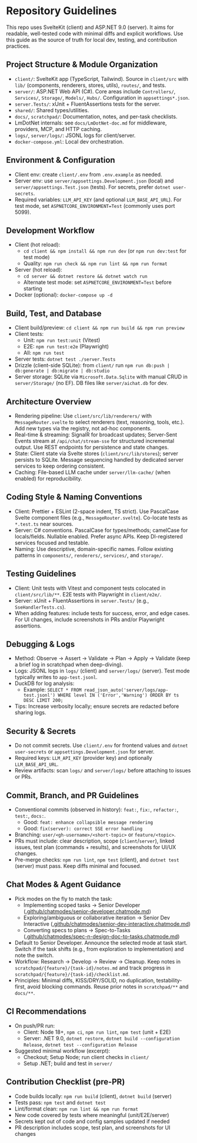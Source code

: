 # Repository Guidelines

This repo uses SvelteKit (client) and ASP.NET 9.0 (server). It aims for readable, well-tested code with minimal diffs and explicit workflows. Use this guide as the source of truth for local dev, testing, and contribution practices.

## Project Structure & Module Organization
- `client/`: SvelteKit app (TypeScript, Tailwind). Source in `client/src` with `lib/` (components, renderers, stores, utils), `routes/`, and tests.
- `server/`: ASP.NET Web API (C#). Core areas include `Controllers/`, `Services/`, `Storage/`, `Models/`, `Hubs/`. Configuration in `appsettings*.json`.
- `server.Tests/`: xUnit + FluentAssertions tests for the server.
- `shared/`: Shared types/utilities.
- `docs/`, `scratchpad/`: Documentation, notes, and per-task checklists.
- LmDotNet internals: see `docs/LmDotNet-doc.md` for middleware, providers, MCP, and HTTP caching.
- `logs/`, `server/logs/`: JSONL logs for client/server.
- `docker-compose.yml`: Local dev orchestration.

## Environment & Configuration
- Client env: create `client/.env` from `.env.example` as needed.
- Server env: use `server/appsettings.Development.json` (local) and `server/appsettings.Test.json` (tests). For secrets, prefer `dotnet user-secrets`.
- Required variables: `LLM_API_KEY` (and optional `LLM_BASE_API_URL`). For test mode, set `ASPNETCORE_ENVIRONMENT=Test` (commonly uses port 5099).

## Development Workflow
- Client (hot reload):
  - `cd client && npm install && npm run dev` (or `npm run dev:test` for test mode)
  - Quality: `npm run check && npm run lint && npm run format`
- Server (hot reload):
  - `cd server && dotnet restore && dotnet watch run`
  - Alternate test mode: set `ASPNETCORE_ENVIRONMENT=Test` before starting
- Docker (optional): `docker-compose up -d`

## Build, Test, and Database
- Client build/preview: `cd client && npm run build && npm run preview`
- Client tests:
  - Unit: `npm run test:unit` (Vitest)
  - E2E: `npm run test:e2e` (Playwright)
  - All: `npm run test`
- Server tests: `dotnet test ./server.Tests`
- Drizzle (client-side SQLite): from `client/` run `npm run db:push | db:generate | db:migrate | db:studio`
- Server storage: SQLite via `Microsoft.Data.Sqlite` with manual CRUD in `server/Storage/` (no EF). DB files like `server/aichat.db` for dev.

## Architecture Overview
- Rendering pipeline: Use `client/src/lib/renderers/` with `MessageRouter.svelte` to select renderers (text, reasoning, tools, etc.). Add new types via the registry, not ad-hoc components.
- Real-time & streaming: SignalR for broadcast updates; Server-Sent Events stream at `/api/chat/stream-sse` for structured incremental output. Use REST endpoints for persistence and state changes.
- State: Client state via Svelte stores (`client/src/lib/stores`); server persists to SQLite. Message sequencing handled by dedicated server services to keep ordering consistent.
- Caching: File-based LLM cache under `server/llm-cache/` (when enabled) for reproducibility.

## Coding Style & Naming Conventions
- Client: Prettier + ESLint (2-space indent, TS strict). Use PascalCase Svelte component files (e.g., `MessageRouter.svelte`). Co-locate tests as `*.test.ts` near sources.
- Server: C# conventions. PascalCase for types/methods; camelCase for locals/fields. Nullable enabled. Prefer async APIs. Keep DI-registered services focused and testable.
- Naming: Use descriptive, domain-specific names. Follow existing patterns in `components/`, `renderers/`, `services/`, and `storage/`.

## Testing Guidelines
- Client: Unit tests with Vitest and component tests colocated in `client/src/lib/**`. E2E tests with Playwright in `client/e2e/`.
- Server: xUnit + FluentAssertions in `server.Tests/` (e.g., `SseHandlerTests.cs`).
- When adding features: include tests for success, error, and edge cases. For UI changes, include screenshots in PRs and/or Playwright assertions.

## Debugging & Logs
- Method: Observe → Assert → Validate → Plan → Apply → Validate (keep a brief log in scratchpad when deep-diving).
- Logs: JSONL logs in `logs/` (client) and `server/logs/` (server). Test mode typically writes to `app-test.jsonl`.
- DuckDB for log analysis:
  - Example: `SELECT * FROM read_json_auto('server/logs/app-test.jsonl') WHERE level IN ('Error','Warning') ORDER BY ts DESC LIMIT 200;`
- Tips: Increase verbosity locally; ensure secrets are redacted before sharing logs.

## Security & Secrets
- Do not commit secrets. Use `client/.env` for frontend values and `dotnet user-secrets` or `appsettings.Development.json` for server.
- Required keys: `LLM_API_KEY` (provider key) and optionally `LLM_BASE_API_URL`.
- Review artifacts: scan `logs/` and `server/logs/` before attaching to issues or PRs.

## Commit, Branch, and PR Guidelines
- Conventional commits (observed in history): `feat:`, `fix:`, `refactor:`, `test:`, `docs:`.
  - Good: `feat: enhance collapsible message rendering`
  - Good: `fix(server): correct SSE error handling`
- Branching: `user/<gh-username>/<short-topic>` or `feature/<topic>`.
- PRs must include: clear description, scope (`client`/`server`), linked issues, test plan (commands + results), and screenshots for UI/UX changes.
- Pre-merge checks: `npm run lint`, `npm test` (client), and `dotnet test` (server) must pass. Keep diffs minimal and focused.

## Chat Modes & Agent Guidance
- Pick modes on the fly to match the task:
  - Implementing scoped tasks → Senior Developer ([.github/chatmodes/senior-developer.chatmode.md](.github/chatmodes/senior-developer.chatmode.md))
  - Exploring/ambiguous or collaborative iteration → Senior Dev Interactive ([.github/chatmodes/senior-dev-interactive.chatmode.md](.github/chatmodes/senior-dev-interactive.chatmode.md))
  - Converting specs to plans → Spec-to-Tasks ([.github/chatmodes/spec-n-design-doc-to-tasks.chatmode.md](.github/chatmodes/spec-n-design-doc-to-tasks.chatmode.md))
- Default to Senior Developer. Announce the selected mode at task start. Switch if the task shifts (e.g., from exploration to implementation) and note the switch.
- Workflow: Research → Develop → Review → Cleanup. Keep notes in `scratchpad/{feature}/{task-id}/notes.md` and track progress in `scratchpad/{feature}/{task-id}/checklist.md`.
- Principles: Minimal diffs, KISS/DRY/SOLID, no duplication, testability-first, avoid blocking commands. Reuse prior notes in `scratchpad/**` and `docs/**`.

## CI Recommendations
- On push/PR run:
  - Client: Node 18+, `npm ci`, `npm run lint`, `npm test` (unit + E2E)
  - Server: .NET 9.0, `dotnet restore`, `dotnet build --configuration Release`, `dotnet test --configuration Release`
- Suggested minimal workflow (excerpt):
  - Checkout; Setup Node; run client checks in `client/`
  - Setup .NET; build and test in `server/`

## Contribution Checklist (pre-PR)
- Code builds locally: `npm run build` (client), `dotnet build` (server)
- Tests pass: `npm test` and `dotnet test`
- Lint/format clean: `npm run lint && npm run format`
- New code covered by tests where meaningful (unit/E2E/server)
- Secrets kept out of code and config samples updated if needed
- PR description includes scope, test plan, and screenshots for UI changes
